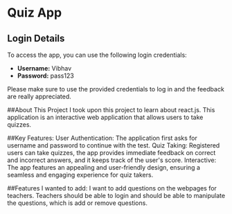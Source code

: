 # Quiz App
## Login Details

To access the app, you can use the following login credentials:

- **Username:** Vibhav
- **Password:** pass123

Please make sure to use the provided credentials to log in and the feedback are really appreciated.

##About This Project
I took upon this project to learn about react.js. This application is an interactive web application that allows users to take quizzes.

##Key Features:
User Authentication: The application first asks for username and password to continue with the test.
Quiz Taking: Registered users can take quizzes, the app provides immediate feedback on correct and incorrect answers, and it keeps track of the user's score.
Interactive: The app features an appealing and user-friendly design, ensuring a seamless and engaging experience for quiz takers.

##Features I wanted to add:
I want to add questions on the webpages for teachers. Teachers should be able to login and should be able to manipulate the questions, which is add or remove questions.
